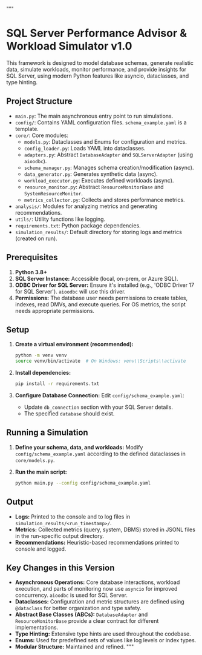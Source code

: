 """
# SQL Server Performance Advisor & Workload Simulator v1.0

This framework is designed to model database schemas, generate realistic data,
simulate workloads, monitor performance, and provide insights for SQL Server,
using modern Python features like asyncio, dataclasses, and type hinting.

## Project Structure

- `main.py`: The main asynchronous entry point to run simulations.
- `config/`: Contains YAML configuration files. `schema_example.yaml` is a template.
- `core/`: Core modules:
    - `models.py`: Dataclasses and Enums for configuration and metrics.
    - `config_loader.py`: Loads YAML into dataclasses.
    - `adapters.py`: Abstract `DatabaseAdapter` and `SQLServerAdapter` (using `aioodbc`).
    - `schema_manager.py`: Manages schema creation/modification (async).
    - `data_generator.py`: Generates synthetic data (async).
    - `workload_executor.py`: Executes defined workloads (async).
    - `resource_monitor.py`: Abstract `ResourceMonitorBase` and `SystemResourceMonitor`.
    - `metrics_collector.py`: Collects and stores performance metrics.
- `analysis/`: Modules for analyzing metrics and generating recommendations.
- `utils/`: Utility functions like logging.
- `requirements.txt`: Python package dependencies.
- `simulation_results/`: Default directory for storing logs and metrics (created on run).

## Prerequisites

1.  **Python 3.8+**
2.  **SQL Server Instance:** Accessible (local, on-prem, or Azure SQL).
3.  **ODBC Driver for SQL Server:** Ensure it's installed (e.g., 'ODBC Driver 17 for SQL Server').
    `aioodbc` will use this driver.
4.  **Permissions:** The database user needs permissions to create tables, indexes,
    read DMVs, and execute queries. For OS metrics, the script needs appropriate
    permissions.

## Setup

1.  **Create a virtual environment (recommended):**
    ```bash
    python -m venv venv
    source venv/bin/activate  # On Windows: venv\\Scripts\\activate
    ```

2.  **Install dependencies:**
    ```bash
    pip install -r requirements.txt
    ```

3.  **Configure Database Connection:**
    Edit `config/schema_example.yaml`:
    - Update `db_connection` section with your SQL Server details.
    - The specified `database` should exist.

## Running a Simulation

1.  **Define your schema, data, and workloads:**
    Modify `config/schema_example.yaml` according to the defined dataclasses in `core/models.py`.

2.  **Run the main script:**
    ```bash
    python main.py --config config/schema_example.yaml
    ```

## Output

- **Logs:** Printed to the console and to log files in `simulation_results/<run_timestamp>/`.
- **Metrics:** Collected metrics (query, system, DBMS) stored in JSONL files in the run-specific output directory.
- **Recommendations:** Heuristic-based recommendations printed to console and logged.

## Key Changes in this Version

- **Asynchronous Operations:** Core database interactions, workload execution, and parts of monitoring now use `asyncio` for improved concurrency. `aioodbc` is used for SQL Server.
- **Dataclasses:** Configuration and metric structures are defined using `@dataclass` for better organization and type safety.
- **Abstract Base Classes (ABCs):** `DatabaseAdapter` and `ResourceMonitorBase` provide a clear contract for different implementations.
- **Type Hinting:** Extensive type hints are used throughout the codebase.
- **Enums:** Used for predefined sets of values like log levels or index types.
- **Modular Structure:** Maintained and refined.
"""
